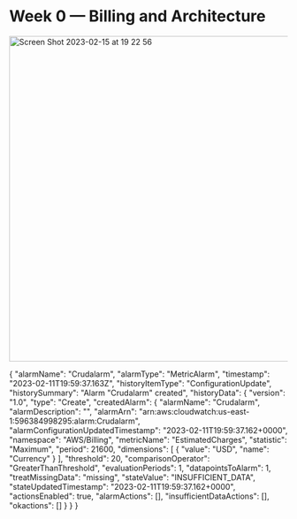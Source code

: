 # Week 0 — Billing and Architecture

<img width="589" alt="Screen Shot 2023-02-15 at 19 22 56" src="https://user-images.githubusercontent.com/116604457/219131671-86e772dd-645d-4dd2-a877-8734f6aaafab.png">


{
  "alarmName": "Crudalarm",
  "alarmType": "MetricAlarm",
  "timestamp": "2023-02-11T19:59:37.163Z",
  "historyItemType": "ConfigurationUpdate",
  "historySummary": "Alarm \"Crudalarm\" created",
  "historyData": {
    "version": "1.0",
    "type": "Create",
    "createdAlarm": {
      "alarmName": "Crudalarm",
      "alarmDescription": "",
      "alarmArn": "arn:aws:cloudwatch:us-east-1:596384998295:alarm:Crudalarm",
      "alarmConfigurationUpdatedTimestamp": "2023-02-11T19:59:37.162+0000",
      "namespace": "AWS/Billing",
      "metricName": "EstimatedCharges",
      "statistic": "Maximum",
      "period": 21600,
      "dimensions": [
        {
          "value": "USD",
          "name": "Currency"
        }
      ],
      "threshold": 20,
      "comparisonOperator": "GreaterThanThreshold",
      "evaluationPeriods": 1,
      "datapointsToAlarm": 1,
      "treatMissingData": "missing",
      "stateValue": "INSUFFICIENT_DATA",
      "stateUpdatedTimestamp": "2023-02-11T19:59:37.162+0000",
      "actionsEnabled": true,
      "alarmActions": [],
      "insufficientDataActions": [],
      "okactions": []
    }
  }
}
